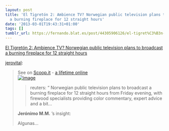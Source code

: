 ```yaml
---
layout: post
title: 'El Tigretón 2: Ambience TV? Norwegian public television plans to broadcast
  a burning fireplace for 12 straight hours'
date: '2013-03-01T19:43:31+01:00'
tags: []
tumblr_url: https://fernando.blat.es/post/44305906126/el-tigret%C3%B3n-2-ambience-tv-norwegian-public
---
```

[El Tigretón 2: Ambience TV? Norwegian public television plans to broadcast a burning fireplace for 12 straight hours](http://jerovital.tumblr.com/post/44287927090/ambience-tv-norwegian-public-television-plans-to)  

[jerovital](http://jerovital.tumblr.com/post/44287927090/ambience-tv-norwegian-public-television-plans-to):

> See on [Scoop.it](http://www.scoop.it/t/a-lifetime-online/p/3997691777/ambience-tv-norwegian-public-television-plans-to-broadcast-a-burning-fireplace-for-12-straight-hours) - [a lifetime online](http://www.scoop.it/t/a-lifetime-online)  
> [![image](http://img.scoop.it/2ED2KwrE8VsNvb6ak7m7ZDl72eJkfbmt4t8yenImKBXEejxNn4ZJNZ2ss5Ku7Cxt)](http://vruba.tumblr.com/post/43156449387/reuters-norwegian-public-television-plans-to)
> 
> > reuters: “ Norwegian public television plans to broadcast a burning fireplace for 12 straight hours from Friday evening, with firewood specialists providing color commentary, expert advice and a bit…
> 
> **Jerónimo M.M.** ’s insight:
> 
> Algunas…

